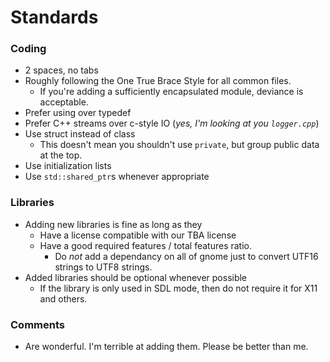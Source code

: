 Standards
=========

### Coding

* 2 spaces, no tabs
* Roughly following the One True Brace Style for all common files.
  * If you're adding a sufficiently encapsulated module, deviance is acceptable.
* Prefer using over typedef
* Prefer C++ streams over c-style IO (*yes, I'm looking at you `logger.cpp`*)
* Use struct instead of class
  * This doesn't mean you shouldn't use `private`, but group public data at the top.
* Use initialization lists
* Use `std::shared_ptr`s whenever appropriate

### Libraries

- Adding new libraries is fine as long as they
  - Have a license compatible with our TBA license
  - Have a good required features / total features ratio.
    - Do *not* add a dependancy on all of gnome just to convert UTF16 strings to UTF8 strings.
- Added libraries should be optional whenever possible
  - If the library is only used in SDL mode, then do not require it for X11 and others.

### Comments

+ Are wonderful. I'm terrible at adding them. Please be better than me.
